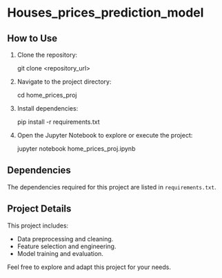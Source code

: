 # Houses_prices_prediction_model
## How to Use
1. Clone the repository:
   
   git clone <repository_url>
  
2. Navigate to the project directory:
   
   cd home_prices_proj
  
3. Install dependencies:
   
   pip install -r requirements.txt
  
4. Open the Jupyter Notebook to explore or execute the project:
  
   jupyter notebook home_prices_proj.ipynb 

## Dependencies
The dependencies required for this project are listed in `requirements.txt`.

## Project Details
This project includes:
- Data preprocessing and cleaning.
- Feature selection and engineering.
- Model training and evaluation.

Feel free to explore and adapt this project for your needs.
